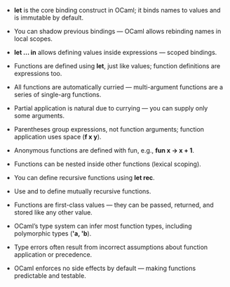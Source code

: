 - **let** is the core binding construct in OCaml; it binds names to values and is immutable by default.

- You can shadow previous bindings — OCaml allows rebinding names in local scopes.

- **let ... in** allows defining values inside expressions — scoped bindings.

- Functions are defined using **let**, just like values; function definitions are expressions too.

- All functions are automatically curried — multi-argument functions are a series of single-arg functions.

- Partial application is natural due to currying — you can supply only some arguments.

 - Parentheses group expressions, not function arguments; function application uses space (**f x y**).

- Anonymous functions are defined with fun, e.g., **fun x -> x + 1**.

- Functions can be nested inside other functions (lexical scoping).

- You can define recursive functions using **let rec**.

- Use and to define mutually recursive functions.

- Functions are first-class values — they can be passed, returned, and stored like any other value.

- OCaml’s type system can infer most function types, including polymorphic types (**'a, 'b**).

- Type errors often result from incorrect assumptions about function application or precedence.

- OCaml enforces no side effects by default — making functions predictable and testable.